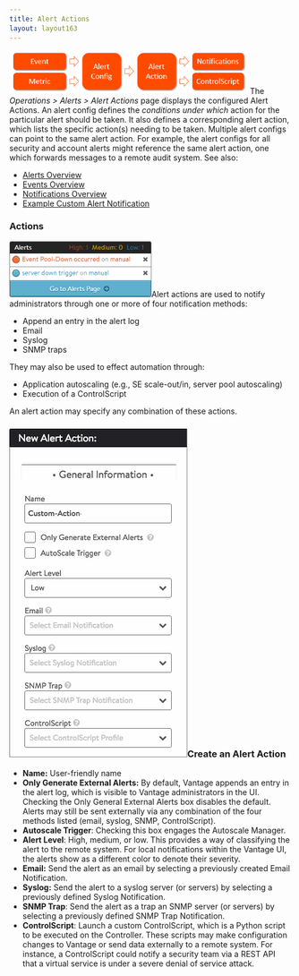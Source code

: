 ```yaml
---
title: Alert Actions
layout: layout163
---
```

<a href="img/Alert-Workflow.png"><img class="wp-image-8402 alignright" src="img/Alert-Workflow.png" alt="Alert Workflow" width="426" height="78"></a>
The *Operations &gt; Alerts &gt; Alert Actions* page displays the configured Alert Actions. An alert config defines the *conditions under which* action for the particular alert should be taken.  It also defines a corresponding alert action, which lists the specific action(s) needing to be taken.  Multiple alert configs can point to the same alert action. For example, the alert configs for all security and account alerts might reference the same alert action, one which forwards messages to a remote audit system. See also:

* <a href="/docs/16.3/alerts-overview">Alerts Overview</a>
* <a href="/docs/16.3/events-list">Events Overview</a>
* <a href="/docs/16.3/notifications-overview">Notifications Overview</a>
* <a href="/docs/16.3/example-custom-alert-notification">Example Custom Alert Notification </a> 

 

### Actions

<img class=" wp-image-1249 alignright" src="img/AlertPopup.png" alt="AlertPopup" width="254" height="100">Alert actions are used to notify administrators through one or more of four notification methods:

* Append an entry in the alert log
* Email
* Syslog
* SNMP traps 

They may also be used to effect automation through:

* Application autoscaling (e.g., SE scale-out/in, server pool autoscaling)
* Execution of a ControlScript 

An alert action may specify any combination of these actions.

 

### <a href="img/AlertAction1.png"><img class="size-full wp-image-7497 alignright" src="img/AlertAction1.png" alt="AlertAction1" width="318" height="587"></a>Create an Alert Action

* **Name:** User-friendly name
* **Only Generate External Alerts:** By default, Vantage appends an entry in the alert log, which is visible to Vantage administrators in the UI. Checking the Only General External Alerts box disables the default. Alerts may still be sent externally via any combination of the four methods listed (email, syslog, SNMP, ControlScript).
* **Autoscale Trigger**: Checking this box engages the Autoscale Manager.
* **Alert Level**:  High, medium, or low. This provides a way of classifying the alert to the remote system. For local notifications within the Vantage UI, the alerts show as a different color to denote their severity.
* **Email:** Send the alert as an email by selecting a previously created Email Notification.
* **Syslog:** Send the alert to a syslog server (or servers) by selecting a previously defined Syslog Notification.
* **SNMP Trap**: Send the alert as a trap an SNMP server (or servers) by selecting a previously defined SNMP Trap Notification.
* **ControlScript**: Launch a custom ControlScript, which is a Python script to be executed on the Controller. These scripts may make configuration changes to Vantage or send data externally to a remote system. For instance, a ControlScript could notify a security team via a REST API that a virtual service is under a severe denial of service attack. 